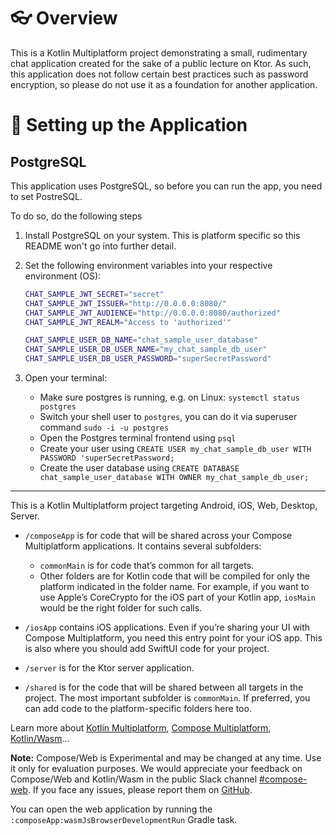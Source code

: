 # 👓 Overview

This is a Kotlin Multiplatform project demonstrating a small, rudimentary chat application created for the sake of a public lecture on Ktor. 
As such, this application does not follow certain best practices such as password encryption, so please do not use it as a foundation for another application.

# 🔧 Setting up the Application

## PostgreSQL

This application uses PostgreSQL, so before you can run the app, you need to set PostreSQL.

To do so, do the following steps

1) Install PostgreSQL on your system. This is platform specific so this README won't go into further detail.
2) Set the following environment variables into your respective environment (OS):

    ```bash
    CHAT_SAMPLE_JWT_SECRET="secret"
    CHAT_SAMPLE_JWT_ISSUER="http://0.0.0.0:8080/"
    CHAT_SAMPLE_JWT_AUDIENCE="http://0.0.0.0:8080/authorized"
    CHAT_SAMPLE_JWT_REALM="Access to 'authorized'"
    
    CHAT_SAMPLE_USER_DB_NAME="chat_sample_user_database"
    CHAT_SAMPLE_USER_DB_USER_NAME="my_chat_sample_db_user"
    CHAT_SAMPLE_USER_DB_USER_PASSWORD="superSecretPassword"
    ```
3) Open your terminal:
   - Make sure postgres is running, e.g. on Linux: `systemctl status postgres`
   - Switch your shell user to `postgres`, you can do it via superuser command `sudo -i -u postgres`
   - Open the Postgres terminal frontend using `psql`
   - Create your user using `CREATE USER my_chat_sample_db_user WITH PASSWORD 'superSecretPassword;`
   - Create the user database using `CREATE DATABASE chat_sample_user_database WITH OWNER my_chat_sample_db_user;`

-----

This is a Kotlin Multiplatform project targeting Android, iOS, Web, Desktop, Server.

* `/composeApp` is for code that will be shared across your Compose Multiplatform applications.
  It contains several subfolders:
  - `commonMain` is for code that’s common for all targets.
  - Other folders are for Kotlin code that will be compiled for only the platform indicated in the folder name.
    For example, if you want to use Apple’s CoreCrypto for the iOS part of your Kotlin app,
    `iosMain` would be the right folder for such calls.

* `/iosApp` contains iOS applications. Even if you’re sharing your UI with Compose Multiplatform, 
  you need this entry point for your iOS app. This is also where you should add SwiftUI code for your project.

* `/server` is for the Ktor server application.

* `/shared` is for the code that will be shared between all targets in the project.
  The most important subfolder is `commonMain`. If preferred, you can add code to the platform-specific folders here too.


Learn more about [Kotlin Multiplatform](https://www.jetbrains.com/help/kotlin-multiplatform-dev/get-started.html),
[Compose Multiplatform](https://github.com/JetBrains/compose-multiplatform/#compose-multiplatform),
[Kotlin/Wasm](https://kotl.in/wasm/)…

**Note:** Compose/Web is Experimental and may be changed at any time. Use it only for evaluation purposes.
We would appreciate your feedback on Compose/Web and Kotlin/Wasm in the public Slack channel [#compose-web](https://slack-chats.kotlinlang.org/c/compose-web).
If you face any issues, please report them on [GitHub](https://github.com/JetBrains/compose-multiplatform/issues).

You can open the web application by running the `:composeApp:wasmJsBrowserDevelopmentRun` Gradle task.